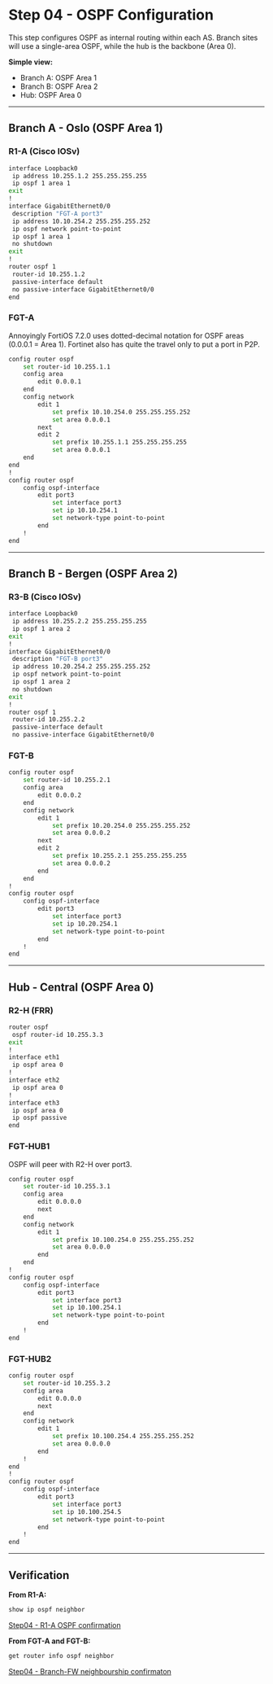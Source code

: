 # Step 04 - OSPF Configuration

This step configures OSPF as internal routing within each AS. Branch sites will use a single-area OSPF, while the hub is the backbone (Area 0).

**Simple view:**
- Branch A: OSPF Area 1
- Branch B: OSPF Area 2
- Hub: OSPF Area 0

---

## Branch A - Oslo (OSPF Area 1)

### R1-A (Cisco IOSv)
```bash
interface Loopback0
 ip address 10.255.1.2 255.255.255.255
 ip ospf 1 area 1
exit
!
interface GigabitEthernet0/0
 description "FGT-A port3"
 ip address 10.10.254.2 255.255.255.252
 ip ospf network point-to-point
 ip ospf 1 area 1
 no shutdown
exit
!
router ospf 1
 router-id 10.255.1.2
 passive-interface default
 no passive-interface GigabitEthernet0/0
end 
```

### FGT-A

Annoyingly FortiOS 7.2.0 uses dotted-decimal notation for OSPF areas (0.0.0.1 = Area 1).
Fortinet also has quite the travel only to put a port in P2P.

```bash
config router ospf
    set router-id 10.255.1.1
    config area
        edit 0.0.0.1
    end
    config network
        edit 1
            set prefix 10.10.254.0 255.255.255.252
            set area 0.0.0.1
        next
        edit 2
            set prefix 10.255.1.1 255.255.255.255
            set area 0.0.0.1
    end
end
!
config router ospf
    config ospf-interface
        edit port3
            set interface port3
            set ip 10.10.254.1
            set network-type point-to-point
        end
    !
end
```

---

## Branch B - Bergen (OSPF Area 2)

### R3-B (Cisco IOSv)
```bash
interface Loopback0
 ip address 10.255.2.2 255.255.255.255
 ip ospf 1 area 2
exit
!
interface GigabitEthernet0/0
 description "FGT-B port3"
 ip address 10.20.254.2 255.255.255.252
 ip ospf network point-to-point
 ip ospf 1 area 2
 no shutdown
exit
!
router ospf 1
 router-id 10.255.2.2
 passive-interface default
 no passive-interface GigabitEthernet0/0
```

### FGT-B
```bash
config router ospf
    set router-id 10.255.2.1
    config area
        edit 0.0.0.2
    end
    config network
        edit 1
            set prefix 10.20.254.0 255.255.255.252
            set area 0.0.0.2
        next
        edit 2
            set prefix 10.255.2.1 255.255.255.255
            set area 0.0.0.2
        end
    end
!
config router ospf
    config ospf-interface
        edit port3
            set interface port3
            set ip 10.20.254.1
            set network-type point-to-point
        end
    !
end
```

---

## Hub - Central (OSPF Area 0)

### R2-H (FRR)
```bash
router ospf
 ospf router-id 10.255.3.3
exit
!
interface eth1
 ip ospf area 0
!
interface eth2
 ip ospf area 0
!
interface eth3
 ip ospf area 0
 ip ospf passive
end
```

### FGT-HUB1

OSPF will peer with R2-H over port3.

```bash
config router ospf
    set router-id 10.255.3.1
    config area
        edit 0.0.0.0
        next
    end
    config network
        edit 1
            set prefix 10.100.254.0 255.255.255.252
            set area 0.0.0.0
        end
    end
!
config router ospf
    config ospf-interface
        edit port3
            set interface port3
            set ip 10.100.254.1
            set network-type point-to-point
        end
    !
end
```

### FGT-HUB2
```bash
config router ospf
    set router-id 10.255.3.2
    config area
        edit 0.0.0.0
        next
    end
    config network
        edit 1
            set prefix 10.100.254.4 255.255.255.252
            set area 0.0.0.0
        end
    !
end
!
config router ospf
    config ospf-interface
        edit port3
            set interface port3
            set ip 10.100.254.5
            set network-type point-to-point
        end
    !
end
```

---

## Verification

**From R1-A:**
```bash
show ip ospf neighbor
```

[Step04 - R1-A OSPF confirmation](/images/step04_r1_show_ospf_neigh.png)

**From FGT-A and FGT-B:**
```bash
get router info ospf neighbor
```

[Step04 - Branch-FW neighbourship confirmaton](/images/step04_fgt-a-b_ospf_neigh.png)